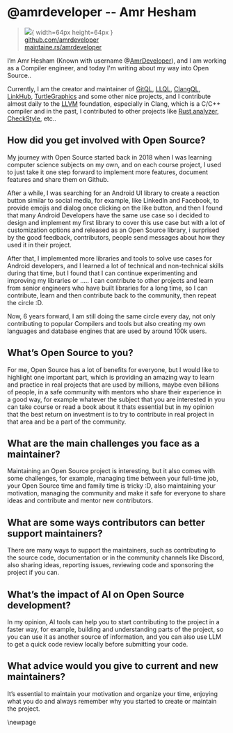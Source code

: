 # @amrdeveloper -- Amr Hesham

> ![](https://i0.wp.com/github.com/amrdeveloper.png?resize=200%2C200&ssl=1){ width=64px height=64px }  
> [github.com/amrdeveloper](https://github.com/amrdeveloper)  
> [maintaine.rs/amrdeveloper](https://maintaine.rs/amrdeveloper)

I’m Amr Hesham (Known with username @[AmrDeveloper](https://github.com/AmrDeveloper)), and I am working as a Compiler engineer, and today I'm writing about my way into Open Source..

Currently, I am the creator and maintainer of [GitQL](https://github.com/AmrDeveloper/GQL), [LLQL](https://github.com/AmrDeveloper/LLQL), [ClangQL](https://github.com/AmrDeveloper/ClangQL), [LinkHub](https://github.com/AmrDeveloper/linkhub), [TurtleGraphics](https://github.com/AmrDeveloper/Turtle) and some other nice projects, and I contribute almost daily to the [LLVM](https://github.com/llvm) foundation, especially in Clang, which is a C/C++ compiler and in the past, I contributed to other projects like [Rust analyzer](https://github.com/rust-lang/rust-analyzer), [CheckStyle](https://github.com/checkstyle/checkstyle), etc..

## **How did you get involved with Open Source?**

My journey with Open Source started back in 2018 when I was learning computer science subjects on my own, and on each course project, I used to just take it one step forward to implement more features, document features and share them on Github.

After a while, I was searching for an Android UI library to create a reaction button similar to social media, for example, like LinkedIn and Facebook, to provide emojis and dialog once clicking on the like button, and then I found that many Android Developers have the same use case so i decided to design and implement my first library to cover this use case but with a lot of customization options and released as an Open Source library, i surprised by the good feedback, contributors, people send messages about how they used it in their project.

After that, I implemented more libraries and tools to solve use cases for Android developers, and I learned a lot of technical and non-technical skills during that time, but I found that I can continue experimenting and improving my libraries or ….. I can contribute to other projects and learn from senior engineers who have built libraries for a long time, so I can contribute, learn and then contribute back to the community, then repeat the circle :D.

Now, 6 years forward, I am still doing the same circle every day, not only contributing to popular Compilers and tools but also creating my own languages and database engines that are used by around 100k users.

## **What’s Open Source to you?**

For me, Open Source has a lot of benefits for everyone, but I would like to highlight one important part, which is providing an amazing way to learn and practice in real projects that are used by millions, maybe even billions of people, in a safe community with mentors who share their experience in a good way, for example whatever the subject that you are interested in you can take course or read a book about it thats essential but in my opinion that the best return on investment is to try to contribute in real project in that area and be a part of the community.

## **What are the main challenges you face as a maintainer?**

Maintaining an Open Source project is interesting, but it also comes with some challenges, for example, managing time between your full-time job, your Open Source time and family time is tricky :D, also maintaining your motivation, managing the community and make it safe for everyone to share ideas and contribute and mentor new contributors.

## **What are some ways contributors can better support maintainers?**

There are many ways to support the maintainers, such as contributing to the source code, documentation or in the community channels like Discord, also sharing ideas, reporting issues, reviewing code and sponsoring the project if you can.

## **What’s the impact of AI on Open Source development?**

In my opinion, AI tools can help you to start contributing to the project in a faster way, for example, building and understanding parts of the project, so you can use it as another source of information, and you can also use LLM to get a quick code review locally before submitting your code.

## **What advice would you give to current and new maintainers?**

It’s essential to maintain your motivation and organize your time, enjoying what you do and always remember why you started to create or maintain the project.

\newpage
